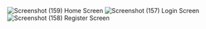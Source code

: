 ![Screenshot (159)](https://github.com/ayesha6214/Assignment_6/assets/129622712/d6959919-6fb4-4508-bc29-dda42d4ade0d)
Home Screen
![Screenshot (157)](https://github.com/ayesha6214/Assignment_6/assets/129622712/642c9f87-9cc2-4f97-be30-4ae2c425c08c)
Login Screen
![Screenshot (158)](https://github.com/ayesha6214/Assignment_6/assets/129622712/f4e087ab-5d6f-42d5-976b-3f1fac91227b)
Register Screen
